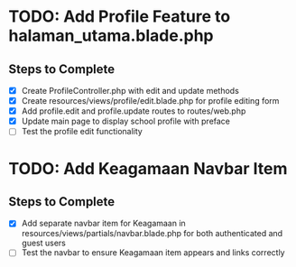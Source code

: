 # TODO: Add Profile Feature to halaman_utama.blade.php

## Steps to Complete
- [x] Create ProfileController.php with edit and update methods
- [x] Create resources/views/profile/edit.blade.php for profile editing form
- [x] Add profile.edit and profile.update routes to routes/web.php
- [x] Update main page to display school profile with preface
- [ ] Test the profile edit functionality

# TODO: Add Keagamaan Navbar Item

## Steps to Complete
- [x] Add separate navbar item for Keagamaan in resources/views/partials/navbar.blade.php for both authenticated and guest users
- [ ] Test the navbar to ensure Keagamaan item appears and links correctly
